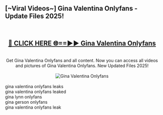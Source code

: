 <h2>[~Viral Videos~] Gina Valentina Onlyfans - Update Files 2025!</h2>
<br>
<div align="center">
<h2><a href="https://betterlinks.top/A2PfLJ" rel="nofollow">🔴 CLICK HERE 🌐==►► Gina Valentina Onlyfans</a></h2>
<br>
Get Gina Valentina Onlyfans and all content. Now you can access all videos and pictures of Gina Valentina Onlyfans. New Updated Files 2025!
<br>
<br>
<a href="https://betterlinks.top/A2PfLJ" rel="nofollow" data-target="animated-image.originalLink"><img src="https://i.ibb.co.com/WyWwxjT/player-gif2.gif" alt="Gina Valentina Onlyfans" style="max-width: 100%; display: inline-block;" data-target="animated-image.originalImage"></a>
</div>
<br>
gina valentina onlyfans leaks<br>
gina valentina onlyfans leaked<br>
gina lynn onlyfans<br>
gina gerson onlyfans<br>
gina valentina onlyfans leak
